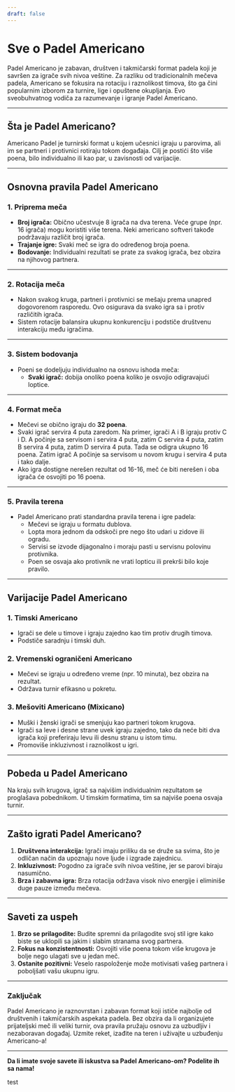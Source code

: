 ```yaml
---
draft: false
---
```

# Sve o Padel Americano

Padel Americano je zabavan, društven i takmičarski format padela koji je savršen za igrače svih nivoa veštine. Za razliku od tradicionalnih mečeva padela, Americano se fokusira na rotaciju i raznolikost timova, što ga čini popularnim izborom za turnire, lige i opuštene okupljanja. Evo sveobuhvatnog vodiča za razumevanje i igranje Padel Americano.

---

## **Šta je Padel Americano?**

Americano Padel je turnirski format u kojem učesnici igraju u parovima, ali im se partneri i protivnici rotiraju tokom događaja. Cilj je postići što više poena, bilo individualno ili kao par, u zavisnosti od varijacije.

---

## **Osnovna pravila Padel Americano**

### **1. Priprema meča**
- **Broj igrača:** Obično učestvuje 8 igrača na dva terena. Veće grupe (npr. 16 igrača) mogu koristiti više terena. Neki americano softveri takođe podržavaju različit broj igrača.
- **Trajanje igre:** Svaki meč se igra do određenog broja poena.
- **Bodovanje:** Individualni rezultati se prate za svakog igrača, bez obzira na njihovog partnera.

---

### **2. Rotacija meča**
- Nakon svakog kruga, partneri i protivnici se mešaju prema unapred dogovorenom rasporedu. Ovo osigurava da svako igra sa i protiv različitih igrača.
- Sistem rotacije balansira ukupnu konkurenciju i podstiče društvenu interakciju među igračima.

---

### **3. Sistem bodovanja**
- Poeni se dodeljuju individualno na osnovu ishoda meča:
  - **Svaki igrač:** dobija onoliko poena koliko je osvojio odigravajući loptice.

---

### **4. Format meča**
- Mečevi se obično igraju do **32 poena**.
- Svaki igrač servira 4 puta zaredom. Na primer, igrači A i B igraju protiv C i D. A počinje sa servisom i servira 4 puta, zatim C servira 4 puta, zatim B servira 4 puta, zatim D servira 4 puta. Tada se odigra ukupno 16 poena. Zatim igrač A počinje sa servisom u novom krugu i servira 4 puta i tako dalje.
- Ako igra dostigne nerešen rezultat od 16-16, meč će biti nerešen i oba igrača će osvojiti po 16 poena.

---

### **5. Pravila terena**
- Padel Americano prati standardna pravila terena i igre padela:
  - Mečevi se igraju u formatu dublova.
  - Lopta mora jednom da odskoči pre nego što udari u zidove ili ogradu.
  - Servisi se izvode dijagonalno i moraju pasti u servisnu polovinu protivnika.
  - Poen se osvaja ako protivnik ne vrati lopticu ili prekrši bilo koje pravilo.

---

## **Varijacije Padel Americano**

### **1. Timski Americano**
- Igrači se dele u timove i igraju zajedno kao tim protiv drugih timova.
- Podstiče saradnju i timski duh.

### **2. Vremenski ograničeni Americano**
- Mečevi se igraju u određeno vreme (npr. 10 minuta), bez obzira na rezultat.
- Održava turnir efikasno u pokretu.

### **3. Mešoviti Americano (Mixicano)**
- Muški i ženski igrači se smenjuju kao partneri tokom krugova.
- Igrači sa leve i desne strane uvek igraju zajedno, tako da neće biti dva igrača koji preferiraju levu ili desnu stranu u istom timu.
- Promoviše inkluzivnost i raznolikost u igri.

---

## **Pobeda u Padel Americano**

Na kraju svih krugova, igrač sa najvišim individualnim rezultatom se proglašava pobednikom. U timskim formatima, tim sa najviše poena osvaja turnir.

---

## **Zašto igrati Padel Americano?**

1. **Društvena interakcija:** Igrači imaju priliku da se druže sa svima, što je odličan način da upoznaju nove ljude i izgrade zajednicu.
2. **Inkluzivnost:** Pogodno za igrače svih nivoa veštine, jer se parovi biraju nasumično.
3. **Brza i zabavna igra:** Brza rotacija održava visok nivo energije i eliminiše duge pauze između mečeva.

---

## **Saveti za uspeh**

1. **Brzo se prilagodite:** Budite spremni da prilagodite svoj stil igre kako biste se uklopili sa jakim i slabim stranama svog partnera.
2. **Fokus na konzistentnosti:** Osvojiti više poena tokom više krugova je bolje nego ulagati sve u jedan meč.
3. **Ostanite pozitivni:** Veselo raspoloženje može motivisati vašeg partnera i poboljšati vašu ukupnu igru.

---

### **Zaključak**

Padel Americano je raznovrstan i zabavan format koji ističe najbolje od društvenih i takmičarskih aspekata padela. Bez obzira da li organizujete prijateljski meč ili veliki turnir, ova pravila pružaju osnovu za uzbudljiv i nezaboravan događaj. Uzmite reket, izađite na teren i uživajte u uzbuđenju Americano-a!

---

**Da li imate svoje savete ili iskustva sa Padel Americano-om? Podelite ih sa nama!**

test